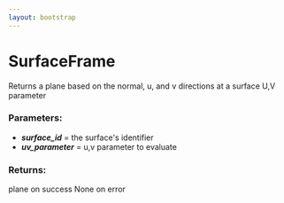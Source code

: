 ```yaml
---
layout: bootstrap
---
```


# SurfaceFrame

Returns a plane based on the normal, u, and v directions at a surface
        U,V parameter
        

### Parameters:

- ***surface_id*** = the surface's identifier
- ***uv_parameter*** = u,v parameter to evaluate
        

### Returns:


plane on success
None on error
        
